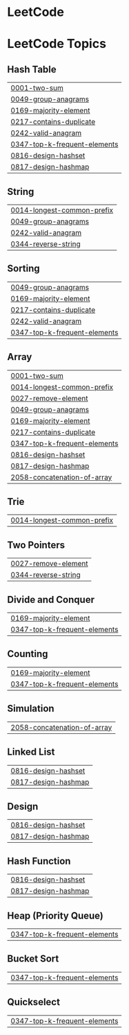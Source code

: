 # LeetCode
<!---LeetCode Topics Start-->
# LeetCode Topics
## Hash Table
|  |
| ------- |
| [0001-two-sum](https://github.com/Eirado/LeetCode/tree/master/0001-two-sum) |
| [0049-group-anagrams](https://github.com/Eirado/LeetCode/tree/master/0049-group-anagrams) |
| [0169-majority-element](https://github.com/Eirado/LeetCode/tree/master/0169-majority-element) |
| [0217-contains-duplicate](https://github.com/Eirado/LeetCode/tree/master/0217-contains-duplicate) |
| [0242-valid-anagram](https://github.com/Eirado/LeetCode/tree/master/0242-valid-anagram) |
| [0347-top-k-frequent-elements](https://github.com/Eirado/LeetCode/tree/master/0347-top-k-frequent-elements) |
| [0816-design-hashset](https://github.com/Eirado/LeetCode/tree/master/0816-design-hashset) |
| [0817-design-hashmap](https://github.com/Eirado/LeetCode/tree/master/0817-design-hashmap) |
## String
|  |
| ------- |
| [0014-longest-common-prefix](https://github.com/Eirado/LeetCode/tree/master/0014-longest-common-prefix) |
| [0049-group-anagrams](https://github.com/Eirado/LeetCode/tree/master/0049-group-anagrams) |
| [0242-valid-anagram](https://github.com/Eirado/LeetCode/tree/master/0242-valid-anagram) |
| [0344-reverse-string](https://github.com/Eirado/LeetCode/tree/master/0344-reverse-string) |
## Sorting
|  |
| ------- |
| [0049-group-anagrams](https://github.com/Eirado/LeetCode/tree/master/0049-group-anagrams) |
| [0169-majority-element](https://github.com/Eirado/LeetCode/tree/master/0169-majority-element) |
| [0217-contains-duplicate](https://github.com/Eirado/LeetCode/tree/master/0217-contains-duplicate) |
| [0242-valid-anagram](https://github.com/Eirado/LeetCode/tree/master/0242-valid-anagram) |
| [0347-top-k-frequent-elements](https://github.com/Eirado/LeetCode/tree/master/0347-top-k-frequent-elements) |
## Array
|  |
| ------- |
| [0001-two-sum](https://github.com/Eirado/LeetCode/tree/master/0001-two-sum) |
| [0014-longest-common-prefix](https://github.com/Eirado/LeetCode/tree/master/0014-longest-common-prefix) |
| [0027-remove-element](https://github.com/Eirado/LeetCode/tree/master/0027-remove-element) |
| [0049-group-anagrams](https://github.com/Eirado/LeetCode/tree/master/0049-group-anagrams) |
| [0169-majority-element](https://github.com/Eirado/LeetCode/tree/master/0169-majority-element) |
| [0217-contains-duplicate](https://github.com/Eirado/LeetCode/tree/master/0217-contains-duplicate) |
| [0347-top-k-frequent-elements](https://github.com/Eirado/LeetCode/tree/master/0347-top-k-frequent-elements) |
| [0816-design-hashset](https://github.com/Eirado/LeetCode/tree/master/0816-design-hashset) |
| [0817-design-hashmap](https://github.com/Eirado/LeetCode/tree/master/0817-design-hashmap) |
| [2058-concatenation-of-array](https://github.com/Eirado/LeetCode/tree/master/2058-concatenation-of-array) |
## Trie
|  |
| ------- |
| [0014-longest-common-prefix](https://github.com/Eirado/LeetCode/tree/master/0014-longest-common-prefix) |
## Two Pointers
|  |
| ------- |
| [0027-remove-element](https://github.com/Eirado/LeetCode/tree/master/0027-remove-element) |
| [0344-reverse-string](https://github.com/Eirado/LeetCode/tree/master/0344-reverse-string) |
## Divide and Conquer
|  |
| ------- |
| [0169-majority-element](https://github.com/Eirado/LeetCode/tree/master/0169-majority-element) |
| [0347-top-k-frequent-elements](https://github.com/Eirado/LeetCode/tree/master/0347-top-k-frequent-elements) |
## Counting
|  |
| ------- |
| [0169-majority-element](https://github.com/Eirado/LeetCode/tree/master/0169-majority-element) |
| [0347-top-k-frequent-elements](https://github.com/Eirado/LeetCode/tree/master/0347-top-k-frequent-elements) |
## Simulation
|  |
| ------- |
| [2058-concatenation-of-array](https://github.com/Eirado/LeetCode/tree/master/2058-concatenation-of-array) |
## Linked List
|  |
| ------- |
| [0816-design-hashset](https://github.com/Eirado/LeetCode/tree/master/0816-design-hashset) |
| [0817-design-hashmap](https://github.com/Eirado/LeetCode/tree/master/0817-design-hashmap) |
## Design
|  |
| ------- |
| [0816-design-hashset](https://github.com/Eirado/LeetCode/tree/master/0816-design-hashset) |
| [0817-design-hashmap](https://github.com/Eirado/LeetCode/tree/master/0817-design-hashmap) |
## Hash Function
|  |
| ------- |
| [0816-design-hashset](https://github.com/Eirado/LeetCode/tree/master/0816-design-hashset) |
| [0817-design-hashmap](https://github.com/Eirado/LeetCode/tree/master/0817-design-hashmap) |
## Heap (Priority Queue)
|  |
| ------- |
| [0347-top-k-frequent-elements](https://github.com/Eirado/LeetCode/tree/master/0347-top-k-frequent-elements) |
## Bucket Sort
|  |
| ------- |
| [0347-top-k-frequent-elements](https://github.com/Eirado/LeetCode/tree/master/0347-top-k-frequent-elements) |
## Quickselect
|  |
| ------- |
| [0347-top-k-frequent-elements](https://github.com/Eirado/LeetCode/tree/master/0347-top-k-frequent-elements) |
<!---LeetCode Topics End-->